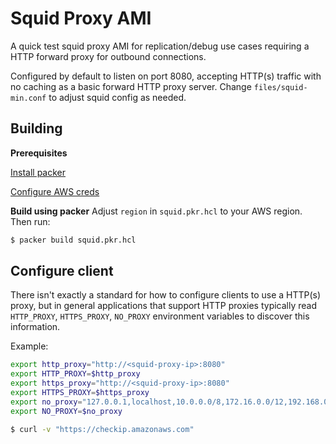 # Squid Proxy AMI

A quick test squid proxy AMI for replication/debug use cases requiring a HTTP forward proxy for outbound connections.

Configured by default to listen on port 8080, accepting HTTP(s) traffic with no caching as a basic forward HTTP proxy server.
Change `files/squid-min.conf` to adjust squid config as needed.

## Building

**Prerequisites**

[Install packer](https://learn.hashicorp.com/tutorials/packer/getting-started-install)

[Configure AWS creds](https://docs.aws.amazon.com/general/latest/gr/aws-security-credentials.html)


**Build using packer**
Adjust `region` in `squid.pkr.hcl` to your AWS region. Then run:
```sh
$ packer build squid.pkr.hcl
```

## Configure client

There isn't exactly a standard for how to configure clients to use a HTTP(s) proxy, but in general applications that support HTTP proxies typically read `HTTP_PROXY`, `HTTPS_PROXY`, `NO_PROXY` environment variables to discover this information.

Example:

```sh
export http_proxy="http://<squid-proxy-ip>:8080"
export HTTP_PROXY=$http_proxy
export https_proxy="http://<squid-proxy-ip>:8080"
export HTTPS_PROXY=$https_proxy
export no_proxy="127.0.0.1,localhost,10.0.0.0/8,172.16.0.0/12,192.168.0.0/16,100.64.0.0/10"
export NO_PROXY=$no_proxy

$ curl -v "https://checkip.amazonaws.com"
```